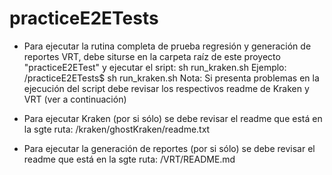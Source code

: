 # practiceE2ETests

* Para ejecutar la rutina completa de prueba regresión y generación de reportes VRT, debe siturse en la carpeta raíz de este proyecto "practiceE2ETest" y ejecutar el sript: sh run_kraken.sh
Ejemplo:
/practiceE2ETests$ sh run_kraken.sh
Nota: Si presenta problemas en la ejecución del script debe revisar los respectivos readme de Kraken y VRT (ver a continuación)


* Para ejecutar Kraken (por si sólo) se debe revisar el readme que está en la sgte ruta: /kraken/ghostKraken/readme.txt

* Para ejecutar la generación de reportes (por si sólo) se debe revisar el readme que está en la sgte ruta: /VRT/README.md

